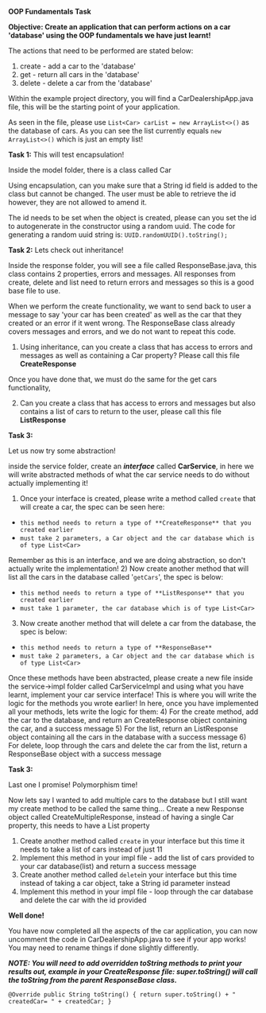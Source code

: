 **OOP Fundamentals Task**

**Objective: Create an application that can perform actions on a car 'database' using the OOP fundamentals we have just learnt!**

The actions that need to be performed are stated below:
1) create - add a car to the 'database'
2) get - return all cars in the 'database'
3) delete - delete a car from the 'database'

Within the example project directory, you will find a CarDealershipApp.java file, this will be the starting point of 
your application.

As seen in the file, please use `List<Car> carList = new ArrayList<>()` as the database of cars. As you can see the list currently
equals `new ArrayList<>()` which is just an empty list!

**Task 1:**
This will test encapsulation!

Inside the model folder, there is a class called Car

Using encapsulation, can you make sure that a String id field is added to the class but cannot be changed.
The user must be able to retrieve the id however, they are not allowed to amend it.

The id needs to be set when the object is created, please can you set the id to autogenerate in the constructor using a random uuid.
The code for generating a random uuid string is:
`UUID.randomUUID().toString();`

**Task 2:**
Lets check out inheritance!

Inside the response folder, you will see a file called ResponseBase.java, this class contains 2 properties, errors and messages.
All responses from create, delete and list need to return errors and messages so this is a good base file to use.

When we perform the create functionality, we want to send back to user a message to say 'your car has been created' as well as the car that they created or an error if it went wrong.
The ResponseBase class already covers messages and errors, and we do not want to repeat this code.
1) Using inheritance, can you create a class that has access to errors and messages as well as containing a Car property? Please call this file **CreateResponse**

Once you have done that, we must do the same for the get cars functionality, 

2) Can you create a class that has access to errors and messages but also contains a list of cars to return to the user, please call this file **ListResponse**

**Task 3:**

Let us now try some abstraction!

inside the service folder, create an **_interface_** called **CarService**, in here we will write abstracted methods of what the car service needs to do
without actually implementing it!

1) Once your interface is created, please write a method called `create` that will create a car, the spec can be seen here:
 - `this method needs to return a type of **CreateResponse** that you created earlier`
 - `must take 2 parameters, a Car object and the car database which is of type List<Car>`
 
Remember as this is an interface, and we are doing abstraction, so don't actually write the implementation!
2) Now create another method that will list all the cars in the database called '`getCars`', the spec is below:
- `this method needs to return a type of **ListResponse** that you created earlier`
- `must take 1 parameter, the car database which is of type List<Car>`
3) Now create another method that will delete a car from the database, the spec is below:
- `this method needs to return a type of **ResponseBase**`
- `must take 2 parameters, a Car object and the car database which is of type List<Car>`

Once these methods have been abstracted, please create a new file inside the service->impl folder called CarServiceImpl
and using what you have learnt, implement your car service interface! This is where you will write the logic for the methods you wrote earlier!
In here, once you have implemented all your methods, lets write the logic for them:
4) For the create method, add the car to the database, and return an CreateResponse object containing the car, and a success message
5) For the list, return an ListResponse object containing all the cars in the database with a success message
6) For delete, loop through the cars and delete the car from the list, return a ResponseBase object with a success message

**Task 3:**

Last one I promise! Polymorphism time!

Now lets say I wanted to add multiple cars to the database but I still want my create method to be called the same thing...
Create a new Response object called CreateMultipleResponse, instead of having a single Car property, this needs to have a List<Car> property
1) Create another method called `create` in your interface but this time it needs to take a list of cars instead of just 11
2) Implement this method in your impl file - add the list of cars provided to your car database(list) and return a success message
3) Create another method called `delete`in your interface but this time instead of taking a car object, take a String id parameter instead
4) Implement this method in your impl file - loop through the car database and delete the car with the id provided

**Well done!**

You have now completed all the aspects of the car application, you can now uncomment the code in CarDealershipApp.java to see if your app works!
You may need to rename things if done slightly differently.

**_NOTE: You will need to add overridden toString methods to print your results out, example in your CreateResponse file:
super.toString() will call the toString from the parent ResponseBase class._**

`@Override
public String toString() {
return
super.toString() +
" createdCar= " + createdCar;
}`